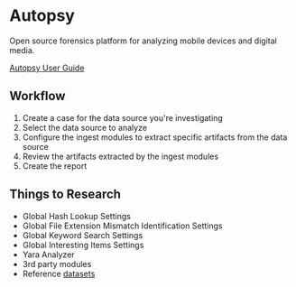 # Autopsy

Open source forensics platform for analyzing mobile devices and digital media.

[Autopsy User Guide](http://sleuthkit.org/autopsy/docs/user-docs/4.12.0/index.html)

## Workflow

1. Create a case for the data source you're investigating
2. Select the data source to analyze
3. Configure the ingest modules to extract specific artifacts from the data source
4. Review the artifacts extracted by the ingest modules
5. Create the report

## Things to Research

- Global Hash Lookup Settings
- Global File Extension Mismatch Identification Settings
- Global Keyword Search Settings
- Global Interesting Items Settings
- Yara Analyzer
- 3rd party modules
- Reference [datasets](https://cfreds.nist.gov/)
